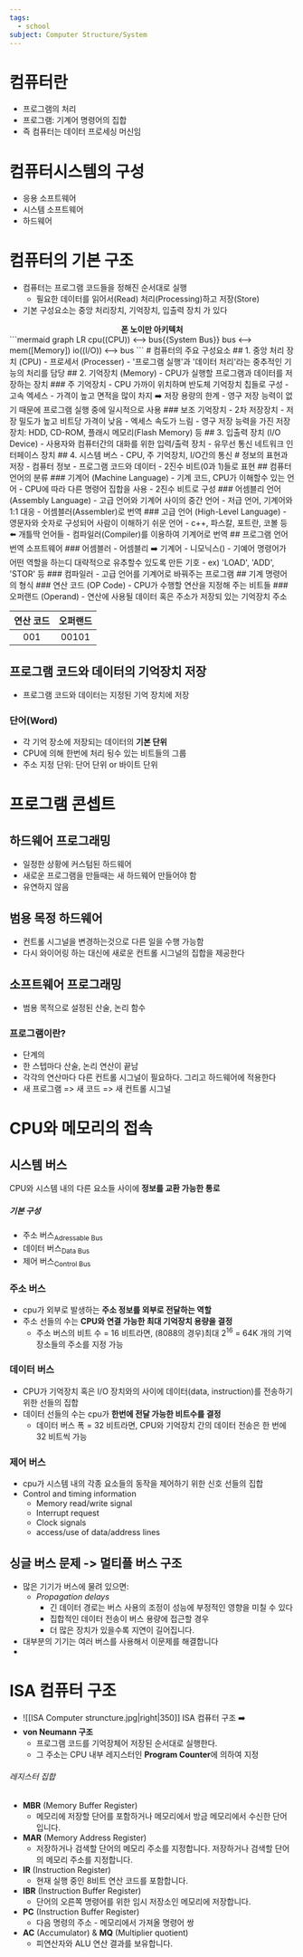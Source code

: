```yaml
---
tags:
  - school
subject: Computer Structure/System
---
```


# 컴퓨터란
- 프로그램의 처리
- 프로그램: 기계어 명령어의 집합
- 즉 컴퓨터는 데이터 프로세싱 머신임
# 컴퓨터시스템의 구성
- 응용 소프트웨어
- 시스템 소프트웨어
- 하드웨어
# 컴퓨터의 기본 구조
- 컴퓨터는 프로그램 코드들을 정해진 순서대로 실행
	- 필요한 데이터를 읽어서(Read) 처리(Processing)하고 저장(Store)
- 기본 구성요소는 중앙 처리장치, 기억장치, 입출력 장치 가 있다
<center><b> 폰 노이만 아키텍처</b></center>
```mermaid
graph LR
	cpu((CPU)) <--> bus{{System Bus}}
	bus <--> mem([Memory])
	io((I/O)) <--> bus
```
# 컴퓨터의 주요 구성요소
## 1. 중앙 처리 장치 (CPU)
- 프로세서 (Processer)
- '프로그램 실행'과 '데이터 처리'라는 중추적인 기능의 처리를 담당
## 2. 기억장치 (Memory)
- CPU가 실행할 프로그램과 데이터를 저장하는 장치
### 주 기억장치
- CPU 가까이 위치하며 반도체 기억장치 칩들로 구성
- 고속 엑세스
- 가격이 높고 면적을 많이 차지 ➡️ 저장 용량의 한계
- 영구 저장 능력이 없기 때문에 프로그램 실행 중에 일시적으로 사용
### 보조 기억장치
- 2차 저장장치
- 저장 밀도가 높고 비트당 가격이 낮음
- 엑세스 속도가 느림
- 영구 저장 능력을 가진 저장장치: HDD, CD-ROM, 플래시 메모리(Flash Memory) 등
## 3. 입출력 장치 (I/O Device)
- 사용자와 컴퓨터간의 대화를 위한 입력/출력 장치
- 유무선 통신 네트워크 인터페이스 장치
## 4. 시스템 버스
- CPU, 주 기억장치, I/O간의 통신
# 정보의 표현과 저장
- 컴퓨터 정보
	- 프로그램 코드와 데이터
	- 2진수 비트(0과 1)들로 표현
## 컴퓨터 언어의 분류
### 기계어 (Machine Language)
- 기계 코드, CPU가 이해할수 있는 언어
- CPU에 따라 다른 명령어 집합을 사용
- 2진수 비트로 구성
### 어셈블리 언어 (Assembly Language)
- 고급 언어와 기계어 사이의 중간 언어
- 저급 언어, 기계어와 1:1 대응
- 어셈블러(Assembler)로 번역
### 고급 언어 (High-Level Language)
- 영문자와 숫자로 구성되어 사람이 이해하기 쉬운 언어
- c++, 파스칼, 포트란, 코볼 등 ⬅️ 개틀딱 언어들
- 컴파일러(Compiler)를 이용하여 기계어로 번역
## 프로그램 언어 번역 소프트웨어
### 어셈블러
- 어셈블리 ➡️ 기계어
- 니모닉스()
	- 기예어 명령어가 어떤 역할을 하는디 대략적으로 유추할수 있도록 만든 기호
	- ex) 'LOAD', 'ADD', 'STOR' 등
### 컴파일러
- 고급 언어를 기계어로 바꿔주는 프로그램
## 기계 명령어의 형식
### 연산 코드 (OP Code)
- CPU가 수행할 연산을 지정해 주는 비트들
### 오퍼랜드 (Operand)
- 연산에 사용될 데이터 혹은 주소가 저장되 있는 기억장치 주소

| 연산 코드                | 오퍼랜드  |
| --- | --- |
| <center>001</center> | <center>00101</center> |
## 프로그램 코드와 데이터의 기억장치 저장
- 프로그램 코드와 데이터는 지정된 기억 장치에 저장
### 단어(Word)
- 각 기억 장소에 저장되는 데이터의 **기본 단위**
- CPU에 의해 한번에 처리 됭수 있는 비트들의 그룹
- 주소 지정 단위: 단어 단위 or 바이트 단위
# 프로그램 콘셉트
## 하드웨어 프로그래밍
- 일정한 상황에 커스텀된 하드웨어
- 새로운 프로그램을 만들때는 새 하드웨어 만들어야 함
- 유연하지 않음
## 범용 목정 하드웨어
- 컨트롤 시그널을 변경하는것으로 다른 일을 수행 가능함
- 다시 와이어링 하는 대신에 새로운 컨트롤 시그널의 집합을 제공한다
## 소프트웨어 프로그래밍
- 범용 목적으로 설정된 산술, 논리 함수
### 프로그램이란?
- 단계의 
- 한 스텝마다 산술, 논리 연산이 끝남
- 각각의 연산마다 다른 컨트롤 시그널이 필요하다. 그리고 하드웨어에 적용한다
- 새 프로그램 => 새 코드 => 새 컨트롤 시그널
# CPU와 메모리의 접속
## 시스템 버스
CPU와 시스템  내의 다른 요소들 사이에 **정보를 교환 가능한 통로**
##### 기본 구성
- 주소 버스<sub>Adressable Bus</sub>
- 데이터 버스<sub>Data Bus</sub>
- 제어 버스<sub>Control Bus</sub>
### 주소 버스
- cpu가 외부로 발생하는 **주소 정보를 외부로 전달하는 역할**
- 주소 선들의 수는 **CPU와 연결 가능한 최대 기억장치 용량을 결정**
	- 주소 버스의 비트 수 = 16 비트라면, (8088의 경우)최대 2<sup>16</sup> = 64K 개의 기억 장소들의 주소를 지정 가능
### 데이터 버스
- CPU가 기억장치 혹은 I/O 장치와의 사이에 데이터(data, instruction)를 전송하기 위한 선들의 집합
- 데이터 선들의 수는 cpu가 **한번에 전달 가능한 비트수를 결정**
	- 데이터 버스 폭 = 32 비트라면, CPU와 기억장치 간의 데이터 전송은 한 번에 32 비트씩 가능
### 제어 버스
- cpu가 시스템 내의 각종 요소들의 동작을 제어하기 위한 신호 선들의 집합
- Control and timing information
	- Memory read/write signal
	- Interrupt request
	- Clock signals
	- access/use of data/address lines
## 싱글 버스 문제 -> 멀티플 버스 구조
- 많은 기기가 버스에 물려 있으면:
	- *Propagation delays*
		- 긴 데이터 경로는 버스 사용의 조정이 성능에 부정적인 영향을 미칠 수 있다
		- 집합적인 데이터 전송이 버스 용량에 접근할 경우
		- 더 많은 장치가 있을수록 지연이 길어집니다.
- 대부분의 기기는 여러 버스를 사용해서 이문제를 해결합니다
- 
# ISA 컴퓨터 구조
- ![[ISA Computer struncture.jpg|right|350]]                               ISA 컴퓨터 구조 ➡️
- **von Neumann 구조**
	- 프로그램 코드를 기억장체어 저장된 순서대로 실행한다.
	- 그 주소는 CPU 내부 레지스터인 **Program Counter**에 의하여 지정
###### 레지스터 집합
- **MBR** (Memory Buffer Register)
	- 메모리에 저장할 단어를 포함하거나 메모리에서 방금 메모리에서 수신한 단어입니다.
- **MAR** (Memory Address Register)
	- 저장하거나 검색할 단어의 메모리 주소를 지정합니다. 저장하거나 검색할 단어의 메모리 주소를 지정합니다.
- **IR** (Instruction Register)
	- 현재 실행 중인 8비트 연산 코드를 포함합니다.
- **IBR** (Instruction Buffer Register)
	- 단어의 오른쪽 명령어를 위한 임시 저장소인 메모리에 저장합니다.
- **PC** (Instruction Buffer Register)
	- 다음 명령의 주소 - 메모리에서 가져올 명령어 쌍
- **AC** (Accumulator) & **MQ** (Multiplier quotient)
	- 피연산자와 ALU 연산 결과를 보유합니다.